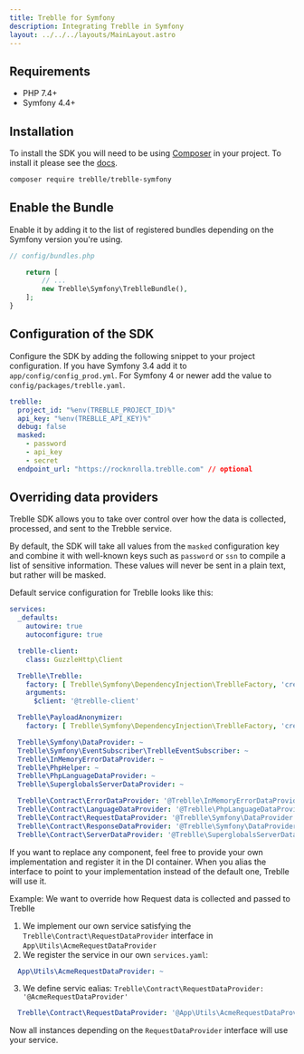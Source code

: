 ```yaml
---
title: Treblle for Symfony
description: Integrating Treblle in Symfony
layout: ../../../layouts/MainLayout.astro
---
```


## Requirements
* PHP 7.4+
* Symfony 4.4+

## Installation

To install the SDK you will need to be using [Composer]([https://getcomposer.org)
in your project. To install it please see the [docs](https://getcomposer.org/download).

```bash
composer require treblle/treblle-symfony
```

## Enable the Bundle

Enable it by adding it to the list of registered bundles depending on the Symfony version you're using.

```php
// config/bundles.php

    return [
        // ...
        new Treblle\Symfony\TreblleBundle(),
    ];
}
```

## Configuration of the SDK

Configure the SDK by adding the following snippet to your project configuration. If you have Symfony 3.4 add it
to ``app/config/config_prod.yml``. For Symfony 4 or newer add the value to `config/packages/treblle.yaml`.

```yaml
treblle:
  project_id: "%env(TREBLLE_PROJECT_ID)%"
  api_key: "%env(TREBLLE_API_KEY)%"
  debug: false
  masked:
    - password
    - api_key
    - secret
  endpoint_url: "https://rocknrolla.treblle.com" // optional
```

## Overriding data providers

Treblle SDK allows you to take over control over how the data is collected, processed, and sent to the Trebble service.

By default, the SDK will take all values from the `masked` configuration key and combine it with well-known keys such as
`password` or `ssn` to compile a list of sensitive information. These values will never be sent in a plain text, but
rather will be masked.

Default service configuration for Treblle looks like this:

```yaml
services:
  _defaults:
    autowire: true
    autoconfigure: true

  treblle-client:
    class: GuzzleHttp\Client

  Treblle\Treblle:
    factory: [ Treblle\Symfony\DependencyInjection\TreblleFactory, 'createTreblle' ]
    arguments:
      $client: '@treblle-client'

  Treblle\PayloadAnonymizer:
    factory: [ Treblle\Symfony\DependencyInjection\TreblleFactory, 'createAnonymizer' ]

  Treblle\Symfony\DataProvider: ~
  Treblle\Symfony\EventSubscriber\TreblleEventSubscriber: ~
  Treblle\InMemoryErrorDataProvider: ~
  Treblle\PhpHelper: ~
  Treblle\PhpLanguageDataProvider: ~
  Treblle\SuperglobalsServerDataProvider: ~

  Treblle\Contract\ErrorDataProvider: '@Treblle\InMemoryErrorDataProvider'
  Treblle\Contract\LanguageDataProvider: '@Treblle\PhpLanguageDataProvider'
  Treblle\Contract\RequestDataProvider: '@Treblle\Symfony\DataProvider'
  Treblle\Contract\ResponseDataProvider: '@Treblle\Symfony\DataProvider'
  Treblle\Contract\ServerDataProvider: '@Treblle\SuperglobalsServerDataProvider'
```

If you want to replace any component, feel free to provide your own implementation and register it in the DI container.
When you alias the interface to point to your implementation instead of the default one, Treblle will use it.

Example: We want to override how Request data is collected and passed to Treblle

1. We implement our own service satisfying the `Treblle\Contract\RequestDataProvider` interface in `App\Utils\AcmeRequestDataProvider`
2. We register the service in our own `services.yaml`:
```yaml
  App\Utils\AcmeRequestDataProvider: ~
```

3. We define servic ealias: `Treblle\Contract\RequestDataProvider: '@AcmeRequestDataProvider'`
```yaml
  Treblle\Contract\RequestDataProvider: '@App\Utils\AcmeRequestDataProvider'
```

Now all instances depending on the `RequestDataProvider` interface will use your service.
